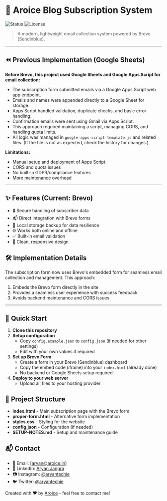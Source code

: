 # 📧 Aroice Blog Subscription System

![Status](https://img.shields.io/badge/status-active-success.svg)
![License](https://img.shields.io/badge/license-MIT-blue.svg)

> A modern, lightweight email collection system powered by Brevo (Sendinblue).

---

## ⏪ Previous Implementation (Google Sheets)

**Before Brevo, this project used Google Sheets and Google Apps Script for email collection:**

- The subscription form submitted emails via a Google Apps Script web app endpoint.
- Emails and names were appended directly to a Google Sheet for storage.
- Apps Script handled validation, duplicate checks, and basic error handling.
- Confirmation emails were sent using Gmail via Apps Script.
- This approach required maintaining a script, managing CORS, and handling quota limits.
- All logic was managed in `google-apps-script-template.js` and related files. (If the file is not as expected, check the history for changes.)

**Limitations:**
- Manual setup and deployment of Apps Script
- CORS and quota issues
- No built-in GDPR/compliance features
- More maintenance overhead

---

## ✨ Features (Current: Brevo)

- 🔒 Secure handling of subscriber data
- 📬 Direct integration with Brevo forms
- 💾 Local storage backup for data resilience
- 🌐 Works both online and offline
- ✅ Built-in email validation
- 🎨 Clean, responsive design

## 🛠️ Implementation Details

The subscription form now uses Brevo's embedded form for seamless email collection and management. This approach:

1. Embeds the Brevo form directly in the site
2. Provides a seamless user experience with success feedback
3. Avoids backend maintenance and CORS issues

---

## 🚀 Quick Start

1. **Clone this repository**
2. **Setup configuration**
   - Copy `config.example.json` to `config.json` (if needed for other settings)
   - Edit with your own values if required
3. **Set up Brevo Form**
   - Create a form in your Brevo (Sendinblue) dashboard
   - Copy the embed code (iframe) into your `index.html` (already done)
   - No backend or Google Sheets setup required
4. **Deploy to your web server**
   - Upload all files to your hosting provider

## 📁 Project Structure

- **index.html** - Main subscription page with the Brevo form
- **proper-form.html** - Alternative form implementation
- **styles.css** - Styling for the website
- **config.json** - Configuration (if needed)
- **SETUP-NOTES.md** - Setup and maintenance guide

## 📬 Contact

- 📧 Email: [aryan@aroice.in]
- 💼 LinkedIn: [Aryan Jangra](https://linkedin.com/in/aryantechie)
- 📷 Instagram: [@aryantechie](https://instagram.com/aryantechie)
- 🐦 Twitter: [@aryantechie](https://twitter.com/aryantechie)


Created with ❤️ by [Aroice](https://aroice.in) - feel free to contact me!